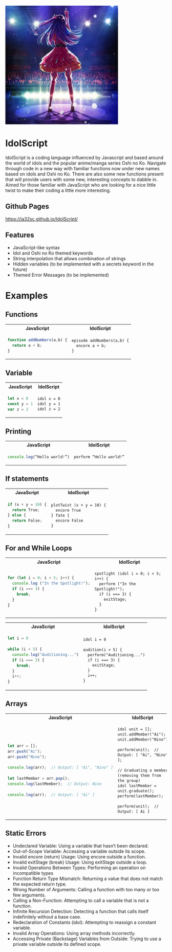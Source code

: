 ![Alt text](doc/logo.png)

# IdolScript

IdolScript is a coding language influenced by Javascript and based around the world of idols and the popular anime/manga series Oshi no Ko. Navigate through code in a new way with familiar functions now under new names based on idols and Oshi no Ko. There are also some new functions present that will provide users with some new, interesting concepts to dabble in. Aimed for those familiar with JavaScript who are looking for a nice little twist to make their coding a little more interesting.

## Github Pages ##
https://ja32sc.github.io/IdolScript/

## Features ##
- JavaScript-like syntax
- Idol and Oshi no Ko themed keywords
- String interpolation that allows combination of strings
- Hidden variables (to be implemented with a secrets keyword in the future)
- Themed Error Messages (to be implemented)


# Examples


## Functions  ##

<table>
<tr> <th>JavaScript</th><th>IdolScript</th><tr>
</tr>
<td>

```javascript
function addNumbers(a,b) {
  return a + b;
}
```

</td>

<td>

```
episode addNumbers(a,b) {
  encore a + b;
}
```

</td>
</table>

## Variable  ##

<table>
<tr> <th>JavaScript</th><th>IdolScript</th><tr>
</tr>
<td>

```javascript
let x = 0
const y = 1
var z = 2
```

</td>

<td>

```
idol x = 0
idol y = 1
idol z = 2
```

</td>
</table>


## Printing ##

<table>
<tr> <th>JavaScript</th><th>IdolScript</th><tr>
</tr>
<td>

```javascript
console.log(“Hello world!”)
```

</td>

<td>

```
perform “Hello world!”
```

</td>
</table>

## If statements ##


<table>
<tr> <th>JavaScript</th><th>IdolScript</th><tr>
</tr>
<td>
    
```javascript
if (x + y = 10) {
  return True;
} else {
  return False;
}
```
</td>
<td>
    
```
plotTwist (x + y = 10) {
  encore True
} fate {
  encore False
} 
```
</td>
</table>


## For and While Loops ##


<table>
<tr> <th>JavaScript</th><th>IdolScript</th><tr>
</tr>
<td>
    
```javascript
for (let i = 0; i < 5; i++) {
  console.log ("In the Spotlight!");
  if (i === 3) {
    break;
  }
}
```
</td>
<td>
    
```
spotlight (idol i = 0; i < 5; i++) {
  perform ("In the Spotlight!");
  if (i === 3) {
    exitStage;
  }
}
```
</td>
</table>


<table>
<tr> <th>JavaScript</th><th>IdolScript</th><tr>
</tr>
<td>
    
```javascript
let i = 0

while (i < 5) {
  console.log("Auditioning...")
  if (i === 3) {
    break;
  }
  i++;
}
```
</td>
<td>
    
```
idol i = 0

audition(i < 5) {
  perform("Auditioning...")
  if (i === 3) {
    exitStage;
  }
  i++;
}
```
</td>
</table>


## Arrays ##


<table>
<tr> <th>JavaScript</th><th>IdolScript</th><tr>
</tr>
<td>
    
```javascript
let arr = [];  
arr.push("Ai");  
arr.push("Nino");  

console.log(arr);  // Output: [ "Ai", "Nino" ]

let lastMember = arr.pop();  
console.log(lastMember);  // Output: Nino

console.log(arr);  // Output: [ "Ai" ]
```
</td>
<td>
    
```
idol unit = [];  
unit.addMember("Ai");  
unit.addMember("Nino")

perform(unit);  // Output: [ "Ai", "Nino" ]; 

// Graduating a member (removing them from the group)
idol lastMember = unit.graduate();  
perform(lastMember); 

perform(unit);  // Output: [ Ai ]
```
</td>
</table>



## Static Errors ##
- Undeclared Variable: Using a variable that hasn’t been declared.
- Out-of-Scope Variable: Accessing a variable outside its scope.
- Invalid encore (return) Usage: Using encore outside a function.
- Invalid exitStage (break) Usage: Using exitStage outside a loop.
- Invalid Operations Between Types: Performing an operation on incompatible types
- Function Return Type Mismatch: Returning a value that does not match the expected return type.
- Wrong Number of Arguments: Calling a function with too many or too few arguments.
- Calling a Non-Function: Attempting to call a variable that is not a function.
- Infinite Recursion Detection: Detecting a function that calls itself indefinitely without a base case.
- Redeclaration of Constants (idol): Attempting to reassign a constant variable.
- Invalid Array Operations: Using array methods incorrectly.
- Accessing Private (Backstage) Variables from Outside: Trying to use a private variable outside its defined scope.

